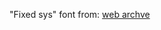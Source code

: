 "Fixed sys" font from: [web archve](https://web.archive.org/web/20180910133109/http://www.fixedsysexcelsior.com/fonts/FSEX300.ttf)
